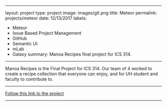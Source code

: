 
---
layout: project
type: project
image: images/git.png
title: Meteor
permalink: projects/meteor
date: 12/13/2017
labels:
  - Meteor
  - Issue Based Project Management
  - GitHub
  - Semantic UI
  - mLab
  - Galaxy
summary: Manoa Recipes final project for ICS 314.
---

Manoa Recipes is the Final Project for ICS 314. Our team of 4 worked to create a recipe collection that everyone can enjoy, and for UH student and faculty to contribute to.  

<hr>

[Follow this link to the project](https://manoarecipes.github.io/)

<hr>


